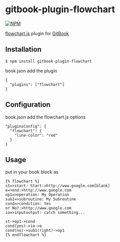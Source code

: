 # gitbook-plugin-flowchart

[![NPM](https://nodei.co/npm/gitbook-plugin-flowchart.png)](https://nodei.co/npm/gitbook-plugin-flowchart/)

[flowchart.js](https://github.com/adrai/flowchart.js) plugin for [GitBook](https://github.com/GitbookIO/gitbook)

## Installation

    $ npm install gitbook-plugin-flowchart

book.json add the plugin

```
{
  "plugins": ["flowchart"]
}
```

## Configuration

book.json add the flowchart.js options

```
"pluginsConfig": {
  "flowchart": {
    "line-color": "red"
  }
}
```

## Usage

put in your book block as

```
{% flowchart %}
st=>start: Start:>http://www.google.com[blank]
e=>end:>http://www.google.com
op1=>operation: My Operation
sub1=>subroutine: My Subroutine
cond=>condition: Yes
or No?:>http://www.google.com
io=>inputoutput: catch something...

st->op1->cond
cond(yes)->io->e
cond(no)->sub1(right)->op1
{% endflowchart %}
```
